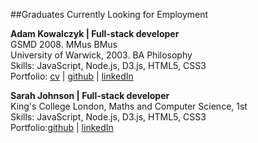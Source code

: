 ##Graduates Currently Looking for Employment

**Adam Kowalczyk  | Full-stack developer**     
GSMD 2008. MMus BMus   
University of Warwick, 2003. BA Philosophy   
Skills: JavaScript, Node.js, D3.js, HTML5, CSS3   
Portfolio: <a href="https://github.com/adamkowalczyk/cv">cv</a> | <a href="https://github.com/adamkowalczyk">github</a> | <a href="https://www.linkedin.com/in/kowalczykadam">linkedIn</a>    

**Sarah Johnson | Full-stack developer**     
King's College London, Maths and Computer Science, 1st	
Skills: JavaScript, Node.js, D3.js, HTML5, CSS3   
Portfolio:<a href="https://github.com/sarahabimay">github</a> | <a href="https://www.linkedin.com/profile/view?id=51542113">linkedIn</a>